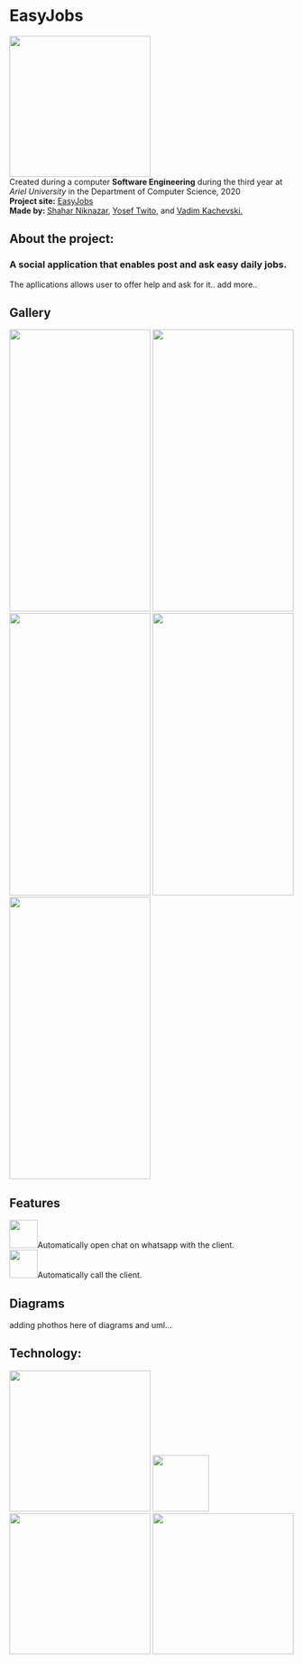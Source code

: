 # EasyJobs
<img src="https://github.com/YosefTwito/EasyJobs/blob/master/app/src/main/easyjobicon-playstore.png" width="250"> <br />
Created during a computer <strong>Software Engineering</strong> during the third year at <em>Ariel University</em> in the Department of Computer Science, 2020 <br /> 
<strong>Project site:</strong>&nbsp;<a href="https://github.com/YosefTwito/EasyJobs">EasyJobs</a><br /> <strong>Made by: </strong> <a href="https://github.com/ShaharNik">Shahar Niknazar</a>, <a href="https://github.com/YosefTwito">Yosef Twito</a>, and <a href="https://github.com/VadimKachevski">Vadim Kachevski.</a></p>
## About the project:
### A social application that enables post and ask easy daily jobs.
The apllications allows user to offer help and ask for it.. add more..
## Gallery
<img src="https://github.com/YosefTwito/EasyJobs/blob/master/app/src/main/Gallery/mainPage.png" width="250" height="500"> <img src="https://github.com/YosefTwito/EasyJobs/blob/master/app/src/main/Gallery/profilePage.png" width="250" height="500"> <img src="https://github.com/YosefTwito/EasyJobs/blob/master/app/src/main/Gallery/adminsPage.png" width="250" height="500"> <img src="https://github.com/YosefTwito/EasyJobs/blob/master/app/src/main/Gallery/jobsPage.png" width="250" height="500"> <img src="https://github.com/YosefTwito/EasyJobs/blob/master/app/src/main/Gallery/EasyJobsTrailer.gif" width="250" height="500">

## Features
<img src="https://github.com/YosefTwito/EasyJobs/blob/master/app/src/main/Gallery/whatsappCircle.png" width="50" height="50">Automatically open chat on whatsapp with the client.<br />
<img src="https://github.com/YosefTwito/EasyJobs/blob/master/app/src/main/Gallery/call-icon.png" width="50" height="50">Automatically call the client. <br />
## Diagrams
adding phothos here of diagrams and uml...
## Technology:
<img src="https://github.com/YosefTwito/EasyJobs/blob/master/app/src/main/technologies/agile.png" width="250"> <img src="https://github.com/YosefTwito/EasyJobs/blob/master/app/src/main/technologies/java.png" width="100">
<img src="https://github.com/YosefTwito/EasyJobs/blob/master/app/src/main/technologies/android.png" width="250">
<img src="https://github.com/YosefTwito/EasyJobs/blob/master/app/src/main/technologies/git.png" width="250">

